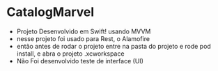 # CatalogMarvel

 - Projeto Desenvolvido em Swift! usando MVVM
 - nesse projeto foi usado para Rest, o Alamofire
 - então antes de rodar o projeto entre na pasta do projeto e rode pod install, e abra o projeto .xcworkspace
 - Não Foi desenvolvido teste de interface (UI)
